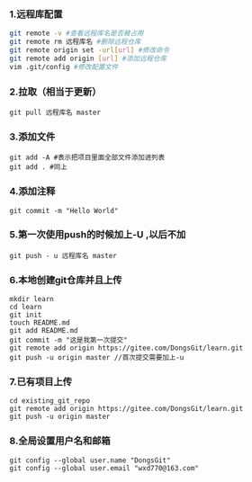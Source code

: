 ### 1.远程库配置

~~~bash
git remote -v #查看远程库名是否被占用
git remote rm 远程库名 #删除远程仓库
git remote origin set -url[url] #修改命令
git remote add origin [url] #添加远程仓库
vim .git/config #修改配置文件
~~~

### 2.拉取（相当于更新）

~~~~
git pull 远程库名 master
~~~~

### 3.添加文件

~~~
git add -A #表示把项目里面全部文件添加进列表
git add . #同上
~~~

### 4.添加注释

~~~
git commit -m "Hello World"
~~~

### 5.第一次使用push的时候加上-U ,以后不加

~~~~
git push - u 远程库名 master
~~~~

### 6.本地创建git仓库并且上传

~~~
mkdir learn
cd learn
git init
touch README.md
git add README.md
git commit -m "这是我第一次提交"
git remote add origin https://gitee.com/DongsGit/learn.git
git push -u origin master //首次提交需要加上-u
~~~

### 7.已有项目上传

~~~
cd existing_git_repo
git remote add origin https://gitee.com/DongsGit/learn.git
git push -u origin master
~~~

### 8.全局设置用户名和邮箱

~~~
git config --global user.name "DongsGit"
git config --global user.email "wxd770@163.com"
~~~

